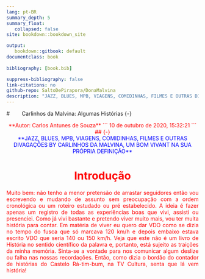 ```yaml
---
lang: pt-BR
summary_depth: 5
summary_float:
   collapsed: false
site: bookdown::bookdown_site

output: 
   bookdown::gitbook: default
documentclass: book
  
bibliography: [book.bib]

suppress-bibliography: false
link-citations: no
github-repo: SaltoDePirapora/DonaMalvina
description: "JAZZ, BLUES, MPB, VIAGENS, COMIDINHAS, FILMES E OUTRAS DIVAGAÇÕES BY CARLINHOS DA MALVINA, UM BOM VIVANT NA SUA PRÓPRIA DEFINIÇÃO"
---
```


#        Carlinhos da Malvina: Algumas Histórias    {-}

<center>
<span style="color:red">**Autor: Carlos Antunes de Souza** 
```
10 de outubro de 2020, 15:32:21
```
##  {-}
<center>
<span style="color:blue">**JAZZ, BLUES, MPB, VIAGENS, COMIDINHAS, FILMES E OUTRAS DIVAGAÇÕES BY CARLINHOS DA MALVINA, UM BOM VIVANT NA SUA PRÓPRIA DEFINIÇÃO**
</center>

# Introdução
<div style="text-align: justify">
Muito bem: não tenho a menor pretensão de arrastar seguidores então vou escrevendo e mudando de assunto sem preocupação com a ordem cronológica ou um roteiro estudado ou pré estabelecido. A ideia é fazer apenas um registro de todas as experiências boas que vivi, assisti ou presenciei. Como já vivi bastante e pretendo viver muito mais, vou ter muita história para contar. Em matéria de viver eu quero dar VDO como se dizia no tempo do fusca que só marcava 120 km/h e depois embaixo estava escrito VDO que seria 140 ou 150 km/h.      
Veja que este não é um livro de História no sentido científico da palavra e, portanto, está sujeito as traições da minha memória. Sinta-se a vontade para nos comunicar algum deslize ou falha nas nossas recordações.     
Então, como dizia o bordão do contador de histórias do Castelo Rá-tim-bum, na TV Cultura, senta que lá vem história!       

